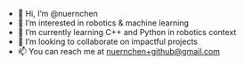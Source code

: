 - 👋 Hi, I’m @nuernchen
- 👀 I’m interested in robotics & machine learning
- 🌱 I’m currently learning C++ and Python in robotics context
- 💞️ I’m looking to collaborate on impactful projects
- 📫 You can reach me at nuernchen+github@gmail.com

<!---
nuernchen/nuernchen is a ✨ special ✨ repository because its `README.md` (this file) appears on your GitHub profile.
You can click the Preview link to take a look at your changes.
--->
